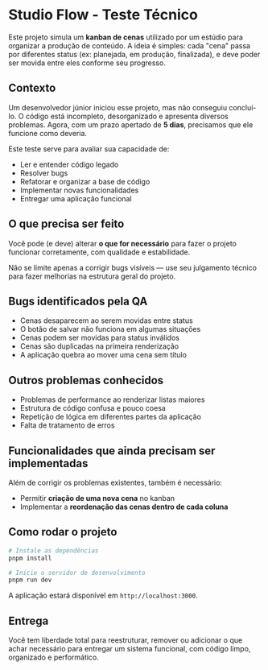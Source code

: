 # Studio Flow - Teste Técnico

Este projeto simula um **kanban de cenas** utilizado por um estúdio para organizar a produção de conteúdo. A ideia é simples: cada "cena" passa por diferentes status (ex: planejada, em produção, finalizada), e deve poder ser movida entre eles conforme seu progresso.

## Contexto

Um desenvolvedor júnior iniciou esse projeto, mas não conseguiu concluí-lo. O código está incompleto, desorganizado e apresenta diversos problemas. Agora, com um prazo apertado de **5 dias**, precisamos que ele funcione como deveria.

Este teste serve para avaliar sua capacidade de:

* Ler e entender código legado
* Resolver bugs
* Refatorar e organizar a base de código
* Implementar novas funcionalidades
* Entregar uma aplicação funcional

## O que precisa ser feito

Você pode (e deve) alterar **o que for necessário** para fazer o projeto funcionar corretamente, com qualidade e estabilidade.

Não se limite apenas a corrigir bugs visíveis — use seu julgamento técnico para fazer melhorias na estrutura geral do projeto.

## Bugs identificados pela QA

* Cenas desaparecem ao serem movidas entre status
* O botão de salvar não funciona em algumas situações
* Cenas podem ser movidas para status inválidos
* Cenas são duplicadas na primeira renderização
* A aplicação quebra ao mover uma cena sem título

## Outros problemas conhecidos

* Problemas de performance ao renderizar listas maiores
* Estrutura de código confusa e pouco coesa
* Repetição de lógica em diferentes partes da aplicação
* Falta de tratamento de erros

## Funcionalidades que ainda precisam ser implementadas

Além de corrigir os problemas existentes, também é necessário:

* Permitir **criação de uma nova cena** no kanban
* Implementar a **reordenação das cenas dentro de cada coluna**

## Como rodar o projeto

```bash
# Instale as dependências
pnpm install

# Inicie o servidor de desenvolvimento
pnpm run dev
```

A aplicação estará disponível em `http://localhost:3000`.

## Entrega

Você tem liberdade total para reestruturar, remover ou adicionar o que achar necessário para entregar um sistema funcional, com código limpo, organizado e performático.
